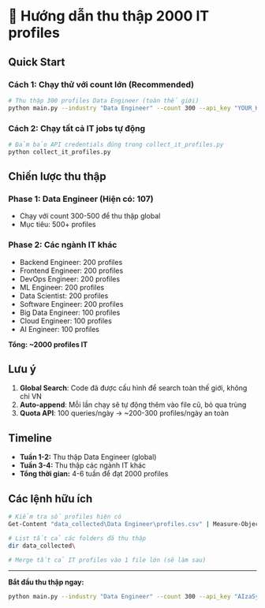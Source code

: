 # 🎯 Hướng dẫn thu thập 2000 IT profiles

## Quick Start

### Cách 1: Chạy thử với count lớn (Recommended)
```bash
# Thu thập 300 profiles Data Engineer (toàn thế giới)
python main.py --industry "Data Engineer" --count 300 --api_key "YOUR_KEY" --cx "YOUR_CX"
```

### Cách 2: Chạy tất cả IT jobs tự động
```bash
# Đảm bảo API credentials đúng trong collect_it_profiles.py
python collect_it_profiles.py
```

## Chiến lược thu thập

### Phase 1: Data Engineer (Hiện có: 107)
- Chạy với count 300-500 để thu thập global
- Mục tiêu: 500+ profiles

### Phase 2: Các ngành IT khác
- Backend Engineer: 200 profiles
- Frontend Engineer: 200 profiles  
- DevOps Engineer: 200 profiles
- ML Engineer: 200 profiles
- Data Scientist: 200 profiles
- Software Engineer: 200 profiles
- Big Data Engineer: 100 profiles
- Cloud Engineer: 100 profiles
- AI Engineer: 100 profiles

**Tổng: ~2000 profiles IT**

## Lưu ý

1. **Global Search**: Code đã được cấu hình để search toàn thế giới, không chỉ VN
2. **Auto-append**: Mỗi lần chạy sẽ tự động thêm vào file cũ, bỏ qua trùng
3. **Quota API**: 100 queries/ngày → ~200-300 profiles/ngày an toàn

## Timeline

- **Tuần 1-2:** Thu thập Data Engineer (global)
- **Tuần 3-4:** Thu thập các ngành IT khác
- **Tổng thời gian:** 4-6 tuần để đạt 2000 profiles

## Các lệnh hữu ích

```bash
# Kiểm tra số profiles hiện có
Get-Content "data_collected\Data Engineer\profiles.csv" | Measure-Object -Line

# List tất cả các folders đã thu thập
dir data_collected\

# Merge tất cả IT profiles vào 1 file lớn (sẽ làm sau)
```

---

**Bắt đầu thu thập ngay:**

```bash
python main.py --industry "Data Engineer" --count 300 --api_key "AIzaSyA5tjOlmPZxbKXz9uDzvNqPO_Sco7Oq9-k" --cx "d4849e3a9180a4ea6"
```


